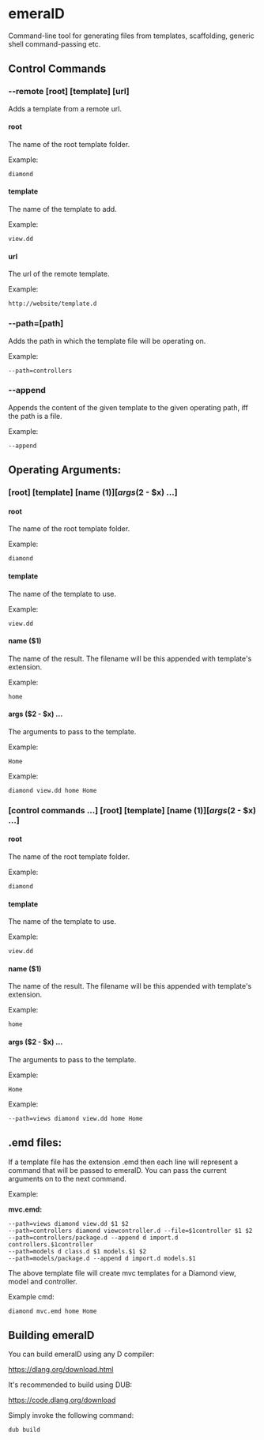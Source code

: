 # emeralD

Command-line tool for generating files from templates, scaffolding, generic shell command-passing etc.

## Control Commands

### --remote [root] [template] [url]

Adds a template from a remote url.
	
#### root

The name of the root template folder.

Example:
```
diamond
```

#### template

The name of the template to add.

Example:
```
view.dd
```
	
#### url

The url of the remote template.

Example:

```
http://website/template.d
```

### --path=[path]

Adds the path in which the template file will be operating on.

Example:

```
--path=controllers
```
		
### --append

Appends the content of the given template to the given operating path, iff the path is a file.

Example:

```
--append
```
	
## Operating Arguments:

### [root] [template] [name ($1)] [args ($2 - $x) ...]

#### root

The name of the root template folder.

Example:

```
diamond
```
			
#### template

The name of the template to use.

Example:

```
view.dd
```

#### name ($1)
		
The name of the result. The filename will be this appended with template's extension.
		
Example:

```
home
```
		
#### args ($2 - $x) ...

The arguments to pass to the template.
    
Example:

```
Home
```

Example:

```
diamond view.dd home Home
```

### [control commands ...] [root] [template] [name ($1)] [args ($2 - $x) ...]

#### root

The name of the root template folder.

Example:

```
diamond
```
			
#### template

The name of the template to use.

Example:

```
view.dd
```

#### name ($1)
		
The name of the result. The filename will be this appended with template's extension.
		
Example:

```
home
```
		
#### args ($2 - $x) ...

The arguments to pass to the template.
    
Example:

```
Home
```

Example:

```
--path=views diamond view.dd home Home
```

## .emd files:

If a template file has the extension .emd then each line will represent a command that will be passed to emeralD. You can pass the current arguments on to the next command.

Example:

**mvc.emd:**
```
--path=views diamond view.dd $1 $2
--path=controllers diamond viewcontroller.d --file=$1controller $1 $2
--path=controllers/package.d --append d import.d controllers.$1controller
--path=models d class.d $1 models.$1 $2
--path=models/package.d --append d import.d models.$1
```

The above template file will create mvc templates for a Diamond view, model and controller.

Example cmd:

```
diamond mvc.emd home Home
```

## Building emeralD

You can build emeralD using any D compiler:

https://dlang.org/download.html

It's recommended to build using DUB:

https://code.dlang.org/download

Simply invoke the following command:

```
dub build
```
